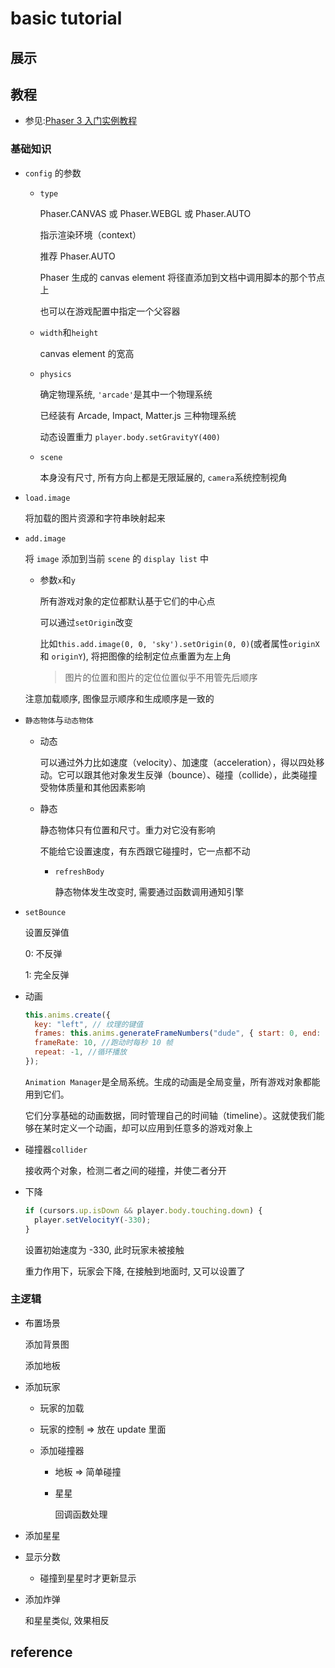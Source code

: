 # basic tutorial

## 展示

[](code.html ":include :type=iframe width=800px height=600px")

## 教程

- 参见:[Phaser 3 入门实例教程](http://phaser.io/tutorials/making-your-first-phaser-3-game-chinese)

### 基础知识

- `config` 的参数

  - `type`

    Phaser.CANVAS 或 Phaser.WEBGL 或 Phaser.AUTO

    指示渲染环境（context）

    推荐 Phaser.AUTO

    Phaser 生成的 canvas element 将径直添加到文档中调用脚本的那个节点上

    也可以在游戏配置中指定一个父容器

  - `width`和`height`

    canvas element 的宽高

  - `physics`

    确定物理系统, `'arcade'`是其中一个物理系统

    已经装有 Arcade, Impact, Matter.js 三种物理系统

    动态设置重力 `player.body.setGravityY(400)`

  - `scene`

    本身没有尺寸, 所有方向上都是无限延展的, `camera`系统控制视角

- `load.image`

  将加载的图片资源和字符串映射起来

- `add.image`

  将 `image` 添加到当前 `scene` 的 `display list` 中

  - 参数`x`和`y`

    所有游戏对象的定位都默认基于它们的中心点

    可以通过`setOrigin`改变

    比如`this.add.image(0, 0, 'sky').setOrigin(0, 0)`(或者属性`originX` 和 `originY`), 将把图像的绘制定位点重置为左上角

    > 图片的位置和图片的定位位置似乎不用管先后顺序

  注意加载顺序, 图像显示顺序和生成顺序是一致的

- `静态物体`与`动态物体`

  - 动态

    可以通过外力比如速度（velocity）、加速度（acceleration），得以四处移动。它可以跟其他对象发生反弹（bounce）、碰撞（collide），此类碰撞受物体质量和其他因素影响

  - 静态

    静态物体只有位置和尺寸。重力对它没有影响

    不能给它设置速度，有东西跟它碰撞时，它一点都不动

    - `refreshBody`

      静态物体发生改变时, 需要通过函数调用通知引擎

- `setBounce`

  设置反弹值

  0: 不反弹

  1: 完全反弹

- 动画

  ```javascript
  this.anims.create({
    key: "left", // 纹理的键值
    frames: this.anims.generateFrameNumbers("dude", { start: 0, end: 3 }), //0, 1, 2, 3 帧
    frameRate: 10, //跑动时每秒 10 帧
    repeat: -1, //循环播放
  });
  ```

  `Animation Manager`是全局系统。生成的动画是全局变量，所有游戏对象都能用到它们。

  它们分享基础的动画数据，同时管理自己的时间轴（timeline）。这就使我们能够在某时定义一个动画，却可以应用到任意多的游戏对象上

- 碰撞器`collider`

  接收两个对象，检测二者之间的碰撞，并使二者分开

- 下降

  ```javascript
  if (cursors.up.isDown && player.body.touching.down) {
    player.setVelocityY(-330);
  }
  ```

  设置初始速度为 -330, 此时玩家未被接触

  重力作用下，玩家会下降, 在接触到地面时, 又可以设置了

### 主逻辑

- 布置场景

  添加背景图

  添加地板

- 添加玩家

  - 玩家的加载

  - 玩家的控制 => 放在 update 里面

  - 添加碰撞器

    - 地板 => 简单碰撞
    - 星星

      回调函数处理

- 添加星星

- 显示分数

  - 碰撞到星星时才更新显示

- 添加炸弹

  和星星类似, 效果相反

## reference
